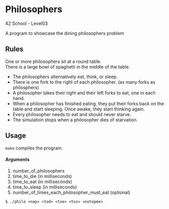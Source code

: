 # Philosophers
42 School - Level03

A program to showcase the dining philosophers problem

## Rules

One or more philosophers sit at a round table.  
There is a large bowl of spaghetti in the middle of the table.  
+ The philosophers alternatively eat, think, or sleep.
+ There is one fork to the right of each philosopher. (as many forks as philosphers)
+ A philosopher takes their right and their left forks to eat, one in each hand.
+ When a philosopher has finished eating, they put their forks back on the table and start sleeping. Once awake, they start thinking again.
+ Every philosopher needs to eat and should never starve.
+ The simulation stops when a philosopher dies of starvation.

## Usage

`make` compiles the program.

#### Arguments
1. number_of_philosophers
2. time_to_die (in milliseconds)
3. time_to_eat (in milliseconds)
4. time_to_sleep (in milliseconds)
5. number_of_times_each_philosopher_must_eat (optional)

```
$ ./philo <nop> <tod> <toe> <tos> <notepme>
```
